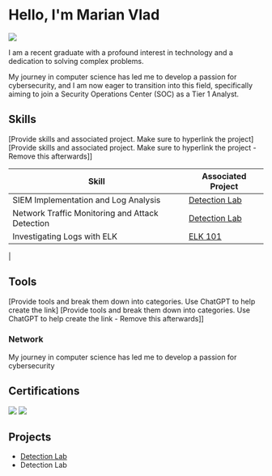 
# Hello, I'm Marian Vlad
<a href="https://linkedin.com/in/marian-vlad-406907241"><img src="https://img.shields.io/badge/-LinkedIn-0072b1?&style=for-the-badge&logo=linkedin&logoColor=white" /></a>



I am a recent graduate with a profound interest in technology and a dedication to solving complex problems.

My journey in computer science has led me to develop a passion for cybersecurity, and I am now eager to transition into this field, specifically aiming to join a Security Operations Center (SOC) as a Tier 1 Analyst.

## Skills
[Provide skills and associated project. Make sure to hyperlink the project]
[Provide skills and associated project. Make sure to hyperlink the project - Remove this afterwards]]

| Skill                                         | Associated Project         |
|-----------------------------------------------|----------------------------|
| SIEM Implementation and Log Analysis          | <a href="https://github.com/vlad1390/Detection-Lab/tree/main">Detection Lab</a>|
| Network Traffic Monitoring and Attack Detection | <a href="https://google.com">Detection Lab</a>|
| Investigating Logs with ELK                   |[ELK 101](https://github.com/Vlad1390/Projects)
|


## Tools
[Provide tools and break them down into categories. Use ChatGPT to help create the link]
[Provide tools and break them down into categories. Use ChatGPT to help create the link - Remove this afterwards]]

### Network
<div>
 My journey in computer science has led me to develop a passion for cybersecurity
</div>

## Certifications
<div>
<img src="https://img.shields.io/badge/-Security%2B-FF0000?&style=for-the-badge&logo=CompTIA&logoColor=white" />
<img src="https://img.shields.io/badge/-Masterschool-4D4D4D?&style=for-the-badge&logo=CompTIA&logoColor=green" />
</div>

## Projects
- <a href="https://github.com/vlad1390/Detection-Lab/tree/main">Detection Lab</a>
- Detection Lab
